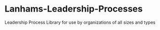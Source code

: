 # Lanhams-Leadership-Processes
Leadership Process Library for use by organizations of all sizes and types
